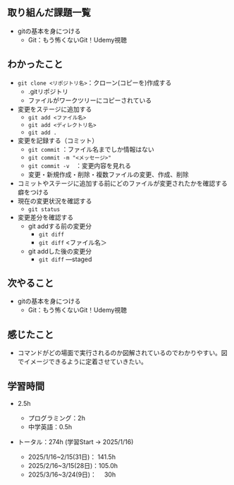 ## 取り組んだ課題一覧
- gitの基本を身につける
  - Git：もう怖くないGit！Udemy視聴
## わかったこと
- `git clone <リポジトリ名>`：クローン(コピーを)作成する
    - .gitリポジトリ
    - ファイルがワークツリーにコピーされている
- 変更をステージに追加する
    - `git add <ファイル名>`
    - `git add <ディレクトリ名>`
    - `git add .`
- 変更を記録する（コミット）
    - `git commit` ：ファイル名までしか情報はない
    - `git commit -m "<メッセージ>"`
    - `git commit -v`　：変更内容を見れる
    - 変更・新規作成・削除・複数ファイルの変更、作成、削除
- コミットやステージに追加する前にどのファイルが変更されたかを確認する癖をつける
- 現在の変更状況を確認する
    - `git status`
- 変更差分を確認する
    - git addする前の変更分
        - `git diff`
        - `git diff` <ファイル名＞
    - git addした後の変更分
        - `git diff` —staged
## 次やること
- gitの基本を身につける
  - Git：もう怖くないGit！Udemy視聴
## 感じたこと
- コマンドがどの場面で実行されるのか図解されているのでわかりやすい。図でイメージできるように定着させていきたい。
## 学習時間
- 2.5h
  - プログラミング：2h
  - 中学英語：0.5h

- トータル：274h (学習Start → 2025/1/16)
  - 2025/1/16~2/15(31日)： 141.5h
  - 2025/2/16~3/15(28日)：105.0h
  - 2025/3/16~3/24(9日)： 　30h